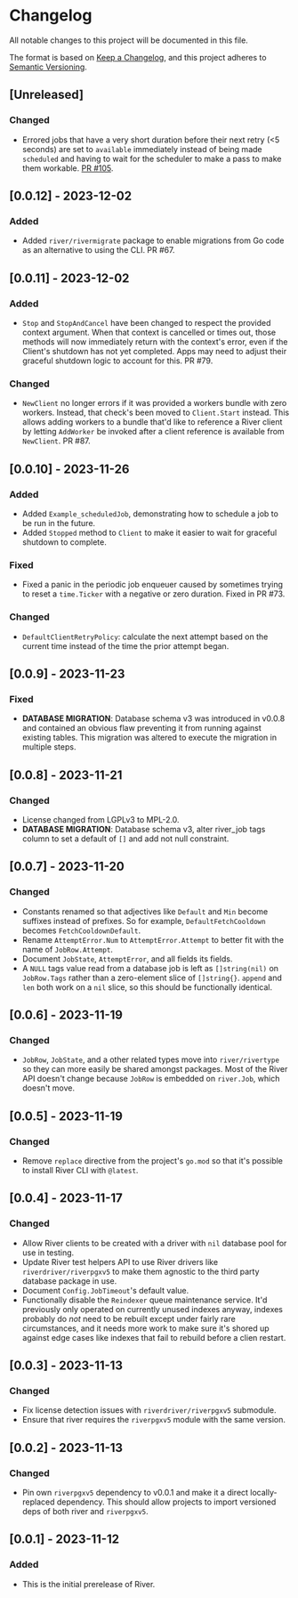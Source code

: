 # Changelog

All notable changes to this project will be documented in this file.

The format is based on [Keep a Changelog](https://keepachangelog.com/en/1.0.0/),
and this project adheres to [Semantic Versioning](https://semver.org/spec/v2.0.0.html).

## [Unreleased]

### Changed

- Errored jobs that have a very short duration before their next retry (<5 seconds) are set to `available` immediately instead of being made `scheduled` and having to wait for the scheduler to make a pass to make them workable. [PR #105](https://github.com/riverqueue/river/pull/105).

## [0.0.12] - 2023-12-02

### Added

- Added `river/rivermigrate` package to enable migrations from Go code as an alternative to using the CLI. PR #67.

## [0.0.11] - 2023-12-02

### Added

- `Stop` and `StopAndCancel` have been changed to respect the provided context argument. When that context is cancelled or times out, those methods will now immediately return with the context's error, even if the Client's shutdown has not yet completed. Apps may need to adjust their graceful shutdown logic to account for this. PR #79.

### Changed

- `NewClient` no longer errors if it was provided a workers bundle with zero workers. Instead, that check's been moved to `Client.Start` instead. This allows adding workers to a bundle that'd like to reference a River client by letting `AddWorker` be invoked after a client reference is available from `NewClient`. PR #87.

## [0.0.10] - 2023-11-26

### Added

- Added `Example_scheduledJob`, demonstrating how to schedule a job to be run in the future.
- Added `Stopped` method to `Client` to make it easier to wait for graceful shutdown to complete.

### Fixed

- Fixed a panic in the periodic job enqueuer caused by sometimes trying to reset a `time.Ticker` with a negative or zero duration. Fixed in PR #73.

### Changed

- `DefaultClientRetryPolicy`: calculate the next attempt based on the current time instead of the time the prior attempt began.

## [0.0.9] - 2023-11-23

### Fixed

- **DATABASE MIGRATION**: Database schema v3 was introduced in v0.0.8 and contained an obvious flaw preventing it from running against existing tables. This migration was altered to execute the migration in multiple steps.

## [0.0.8] - 2023-11-21

### Changed

- License changed from LGPLv3 to MPL-2.0.
- **DATABASE MIGRATION**: Database schema v3, alter river_job tags column to set a default of `[]` and add not null constraint.

## [0.0.7] - 2023-11-20

### Changed

- Constants renamed so that adjectives like `Default` and `Min` become suffixes instead of prefixes. So for example, `DefaultFetchCooldown` becomes `FetchCooldownDefault`.
- Rename `AttemptError.Num` to `AttemptError.Attempt` to better fit with the name of `JobRow.Attempt`.
- Document `JobState`, `AttemptError`, and all fields its fields.
- A `NULL` tags value read from a database job is left as `[]string(nil)` on `JobRow.Tags` rather than a zero-element slice of `[]string{}`. `append` and `len` both work on a `nil` slice, so this should be functionally identical.

## [0.0.6] - 2023-11-19

### Changed

- `JobRow`, `JobState`, and a other related types move into `river/rivertype` so they can more easily be shared amongst packages. Most of the River API doesn't change because `JobRow` is embedded on `river.Job`, which doesn't move.

## [0.0.5] - 2023-11-19

### Changed

- Remove `replace` directive from the project's `go.mod` so that it's possible to install River CLI with `@latest`.

## [0.0.4] - 2023-11-17

### Changed

- Allow River clients to be created with a driver with `nil` database pool for use in testing.
- Update River test helpers API to use River drivers like `riverdriver/riverpgxv5` to make them agnostic to the third party database package in use.
- Document `Config.JobTimeout`'s default value.
- Functionally disable the `Reindexer` queue maintenance service. It'd previously only operated on currently unused indexes anyway, indexes probably do _not_ need to be rebuilt except under fairly rare circumstances, and it needs more work to make sure it's shored up against edge cases like indexes that fail to rebuild before a clien restart.

## [0.0.3] - 2023-11-13

### Changed

- Fix license detection issues with `riverdriver/riverpgxv5` submodule.
- Ensure that river requires the `riverpgxv5` module with the same version.

## [0.0.2] - 2023-11-13

### Changed

- Pin own `riverpgxv5` dependency to v0.0.1 and make it a direct locally-replaced dependency. This should allow projects to import versioned deps of both river and `riverpgxv5`.

## [0.0.1] - 2023-11-12

### Added

- This is the initial prerelease of River.
